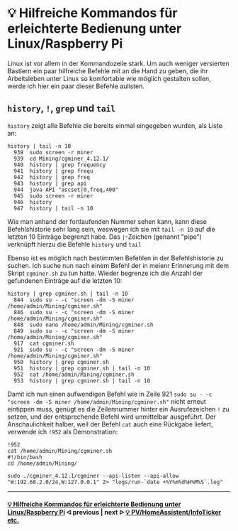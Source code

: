 # 💡 Hilfreiche Kommandos für erleichterte Bedienung unter Linux/Raspberry Pi

Linux ist vor allem in der Kommandozeile stark. Um auch weniger versierten Bastlern ein paar hilfreiche Befehle mit an die Hand zu geben, die ihr Arbeitsleben unter Linux so komfortable wie möglich gestalten sollen, werde ich hier ein paar dieser Befehle aulisten.

## `history`, `!`, `grep` und `tail`

`history` zeigt alle Befehle die bereits einmal eingegeben wurden, als Liste an:

```console
history | tail -n 10
  938  sudo screen -r miner
  939  cd Mining/cgminer_4.12.1/
  940  history | grep frequency
  941  history | grep frequ
  942  history | grep freq
  943  history | grep api
  944  java API "ascset|0,freq,400"
  945  sudo screen -r miner
  946  history
  947  history | tail -n 10
```

Wie man anhand der fortlaufenden Nummer sehen kann, kann diese Befehlshistorie sehr lang sein, weswegen ich sie mit `tail -n 10` auf die letzten 10 Einträge begrenzt habe. Das `|`-Zeichen (genannt "pipe") verknüpft hierzu die Befehle `history` und `tail`

Ebenso ist es möglich nach bestimmten Befehlen in der Befehlshistorie zu suchen. Ich suche nun nach einem Befehl der in meienr Erinnerung mit dem Skript `cgminer.sh` zu tun hatte. Wieder begrenze ich die Anzahl der gefundenen Einträge auf die letzten 10:

```console
history | grep cgminer.sh | tail -n 10
  844  sudo su - -c "screen -dm -S miner /home/admin/Mining/cgminer.sh"
  846  sudo su - -c "screen -dm -S miner /home/admin/Mining/cgminer.sh"
  848  sudo nano /home/admin/Mining/cgminer.sh
  849  sudo su - -c "screen -dm -S miner /home/admin/Mining/cgminer.sh"
  917  cat cgminer.sh
  921  sudo su - -c "screen -dm -S miner /home/admin/Mining/cgminer.sh"
  950  history | grep cgminer.sh
  951  history | grep cgminer.sh | tail -n 10
  952  cat /home/admin/Mining/cgminer.sh
  953  history | grep cgminer.sh | tail -n 10
```

Damit ich nun einen aufwendigen Befehl wie in Zeile 921 `sudo su - -c "screen -dm -S miner /home/admin/Mining/cgminer.sh"` nicht erneut eintippen muss, genügt es die Zeilennummer hinter ein Ausrufezeichen `!` zu setzen, und der entsprechende Befehl wird unmittelbar ausgeführt. Der Anschaulichkeit halber, weil der Befehl `cat` auch eine Rückgabe liefert, verwende ich `!952` als Demonstration:

```console
!952
cat /home/admin/Mining/cgminer.sh
#!/bin/bash
cd /home/admin/Mining/

sudo ./cgminer_4.12.1/cgminer --api-listen --api-allow "W:192.68.2.0/24,W:127.0.0.1" 2> "logs/run-`date +%Y%m%d%H%M%S`.log"
```

---

#### [💡 Hilfreiche Kommandos für erleichterte Bedienung unter Linux/Raspberry Pi](LinuxCommands.md)  ᐊ  previous | next  ᐅ  [💡 PV/HomeAssistent/InfoTicker etc.](additional-links.md)